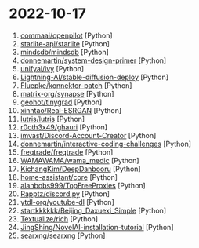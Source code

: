 # 2022-10-17

1. [commaai/openpilot](https://github.com/commaai/openpilot "openpilot is an open source driver assistance system. openpilot performs the functions of Automated Lane Centering and Adaptive Cruise Control for over 200 supported car makes and models.") [Python]
2. [starlite-api/starlite](https://github.com/starlite-api/starlite "Light, Flexible and Extensible ASGI API framework") [Python]
3. [mindsdb/mindsdb](https://github.com/mindsdb/mindsdb "In-Database Machine Learning") [Python]
4. [donnemartin/system-design-primer](https://github.com/donnemartin/system-design-primer "Learn how to design large-scale systems. Prep for the system design interview. Includes Anki flashcards.") [Python]
5. [unifyai/ivy](https://github.com/unifyai/ivy "The Unified Machine Learning Framework") [Python]
6. [Lightning-AI/stable-diffusion-deploy](https://github.com/Lightning-AI/stable-diffusion-deploy "Learn to serve Stable Diffusion models on cloud infrastructure at scale. This Lightning App shows load-balancing, orchestrating, pre-provisioning, dynamic batching, GPU-inference, micro-services working together via the Lightning Apps framework.") [Python]
7. [Fluepke/konnektor-patch](https://github.com/Fluepke/konnektor-patch "Saving 400 million euro of public health care money from reckless vendors") [Python]
8. [matrix-org/synapse](https://github.com/matrix-org/synapse "Synapse: Matrix homeserver written in Python 3/Twisted.") [Python]
9. [geohot/tinygrad](https://github.com/geohot/tinygrad "You like pytorch? You like micrograd? You love tinygrad! ❤️") [Python]
10. [xinntao/Real-ESRGAN](https://github.com/xinntao/Real-ESRGAN "Real-ESRGAN aims at developing Practical Algorithms for General Image/Video Restoration.") [Python]
11. [lutris/lutris](https://github.com/lutris/lutris "Lutris desktop client in Python / PyGObject") [Python]
12. [r0oth3x49/ghauri](https://github.com/r0oth3x49/ghauri "An advanced cross-platform tool that automates the process of detecting and exploiting SQL injection security flaws") [Python]
13. [imvast/Discord-Account-Creator](https://github.com/imvast/Discord-Account-Creator "Discord Account/Token Creator + Automatic Server Joiner + Automatic Boosts") [Python]
14. [donnemartin/interactive-coding-challenges](https://github.com/donnemartin/interactive-coding-challenges "120+ interactive Python coding interview challenges (algorithms and data structures). Includes Anki flashcards.") [Python]
15. [freqtrade/freqtrade](https://github.com/freqtrade/freqtrade "Free, open source crypto trading bot") [Python]
16. [WAMAWAMA/wama_medic](https://github.com/WAMAWAMA/wama_medic "A simple-to-use yet function-rich medical image processing toolbox") [Python]
17. [KichangKim/DeepDanbooru](https://github.com/KichangKim/DeepDanbooru "AI based multi-label girl image classification system, implemented by using TensorFlow.") [Python]
18. [home-assistant/core](https://github.com/home-assistant/core "🏡 Open source home automation that puts local control and privacy first.") [Python]
19. [alanbobs999/TopFreeProxies](https://github.com/alanbobs999/TopFreeProxies "高质量免费节点分享，以及订阅链接收集。") [Python]
20. [Rapptz/discord.py](https://github.com/Rapptz/discord.py "An API wrapper for Discord written in Python.") [Python]
21. [ytdl-org/youtube-dl](https://github.com/ytdl-org/youtube-dl "Command-line program to download videos from YouTube.com and other video sites") [Python]
22. [startkkkkkk/Beijing_Daxuexi_Simple](https://github.com/startkkkkkk/Beijing_Daxuexi_Simple "北京 青年大学习 使用Github Actions自动完成") [Python]
23. [Textualize/rich](https://github.com/Textualize/rich "Rich is a Python library for rich text and beautiful formatting in the terminal.") [Python]
24. [JingShing/NovelAI-installation-tutorial](https://github.com/JingShing/NovelAI-installation-tutorial "NovelAI installation tutorial") [Python]
25. [searxng/searxng](https://github.com/searxng/searxng "SearXNG is a free internet metasearch engine which aggregates results from various search services and databases. Users are neither tracked nor profiled.") [Python]
